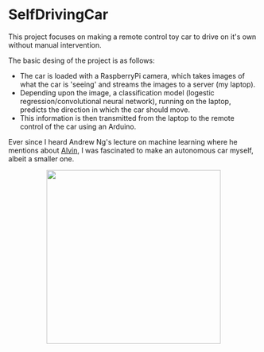 # SelfDrivingCar


This project focuses on making a remote control toy car to drive on it's own without manual intervention. 

The basic desing of the project is as follows:

* The car is loaded with a RaspberryPi camera, which takes images of what the car is 'seeing' and streams the images to a server (my laptop). 
* Depending upon the image, a classification model (logestic regression/convolutional neural network), running on the laptop, predicts the direction in which the car should move. 
* This information is then transmitted from the laptop to the remote control of the car using an Arduino. 


Ever since I heard Andrew Ng's lecture on machine learning where he mentions about [Alvin](https://www.youtube.com/watch?v=jet4vwPUfh8), I was fascinated to make an autonomous car myself, albeit a smaller one.  

<p align="center">
  <img src="https://github.com/spookyQubit/SelfDrivingCar/blob/master/setup.jpg" width="350"/>
</p>
